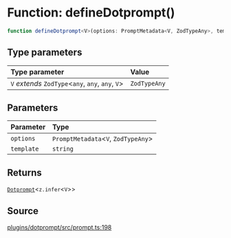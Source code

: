 # Function: defineDotprompt()

```ts
function defineDotprompt<V>(options: PromptMetadata<V, ZodTypeAny>, template: string): Dotprompt<z.infer<V>>
```

## Type parameters

| Type parameter | Value |
| :------ | :------ |
| `V` *extends* `ZodType`\<`any`, `any`, `any`, `V`\> | `ZodTypeAny` |

## Parameters

| Parameter | Type |
| :------ | :------ |
| `options` | `PromptMetadata`\<`V`, `ZodTypeAny`\> |
| `template` | `string` |

## Returns

[`Dotprompt`](../classes/Dotprompt.md)\<`z.infer`\<`V`\>\>

## Source

[plugins/dotprompt/src/prompt.ts:198](https://github.com/firebase/genkit/blob/9cb10ef63dd6659f1a31ffd2367b7efa8acc10e5/js/plugins/dotprompt/src/prompt.ts#L198)
